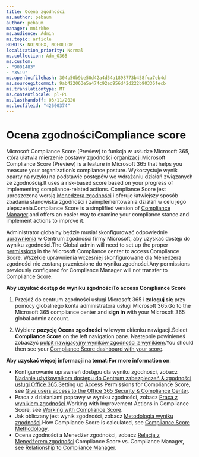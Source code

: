 ```yaml
---
title: Ocena zgodności
ms.author: pebaum
author: pebaum
manager: mnirkhe
ms.audience: Admin
ms.topic: article
ROBOTS: NOINDEX, NOFOLLOW
localization_priority: Normal
ms.collection: Adm_O365
ms.custom:
- "9001483"
- "3519"
ms.openlocfilehash: 304b50b9be50d42a4d54a1898773b458fca7eb4d
ms.sourcegitcommit: 9ab422063e5a474c92ed956d42d222b90336fecb
ms.translationtype: MT
ms.contentlocale: pl-PL
ms.lasthandoff: 03/11/2020
ms.locfileid: "42600374"
---
```

# <a name="compliance-score"></a><span data-ttu-id="4db88-102">Ocena zgodności</span><span class="sxs-lookup"><span data-stu-id="4db88-102">Compliance score</span></span>

<span data-ttu-id="4db88-103">Microsoft Compliance Score (Preview) to funkcja w usłudze Microsoft 365, która ułatwia mierzenie postawy zgodności organizacji.</span><span class="sxs-lookup"><span data-stu-id="4db88-103">Microsoft Compliance Score (Preview) is a feature in Microsoft 365 that helps you measure your organization’s compliance posture.</span></span> <span data-ttu-id="4db88-104">Wykorzystuje wynik oparty na ryzyku na podstawie postępów we wdrażaniu działań związanych ze zgodnością.</span><span class="sxs-lookup"><span data-stu-id="4db88-104">It uses a risk-based score based on your progress of implementing compliance-related actions.</span></span>   <span data-ttu-id="4db88-105">Compliance Score jest uproszczoną wersją [Menedżera zgodności](https://docs.microsoft.com/microsoft-365/compliance/compliance-manager-overview) i oferuje łatwiejszy sposób zbadania stanowiska zgodności i zaimplementowania działań w celu jego ulepszenia.</span><span class="sxs-lookup"><span data-stu-id="4db88-105">Compliance Score is a simplified version of [Compliance Manager](https://docs.microsoft.com/microsoft-365/compliance/compliance-manager-overview) and offers an easier way to examine your compliance stance and implement actions to improve it.</span></span> 

<span data-ttu-id="4db88-106">Administrator globalny będzie musiał skonfigurować odpowiednie [uprawnienia](https://docs.microsoft.com/microsoft-365/security/office-365-security/permissions-in-the-security-and-compliance-center) w Centrum zgodności firmy Microsoft, aby uzyskać dostęp do wyniku zgodności.</span><span class="sxs-lookup"><span data-stu-id="4db88-106">The Global admin will need to set up the proper [permissions](https://docs.microsoft.com/microsoft-365/security/office-365-security/permissions-in-the-security-and-compliance-center) in the Microsoft Compliance center to access Compliance Score.</span></span>  <span data-ttu-id="4db88-107">Wszelkie uprawnienia wcześniej skonfigurowane dla Menedżera zgodności nie zostaną przeniesione do wyniku zgodności.</span><span class="sxs-lookup"><span data-stu-id="4db88-107">Any permissions previously configured for Compliance Manager will not transfer to Compliance Score.</span></span>

<span data-ttu-id="4db88-108">**Aby uzyskać dostęp do wyniku zgodności**</span><span class="sxs-lookup"><span data-stu-id="4db88-108">**To access Compliance Score**</span></span>

1. <span data-ttu-id="4db88-109">Przejdź do centrum zgodności usługi Microsoft 365 i **zaloguj się** przy pomocy globalnego konta administratora usługi Microsoft 365.</span><span class="sxs-lookup"><span data-stu-id="4db88-109">Go to the Microsoft 365 compliance center and **sign in** with your Microsoft 365 global admin account.</span></span>

2. <span data-ttu-id="4db88-110">Wybierz **pozycję Ocena zgodności** w lewym okienku nawigacji.</span><span class="sxs-lookup"><span data-stu-id="4db88-110">Select **Compliance Score** on the left navigation pane.</span></span> <span data-ttu-id="4db88-111">Następnie powinieneś zobaczyć [pulpit nawigacyjny wyników zgodności z wynikiem](https://docs.microsoft.com/microsoft-365/compliance/compliance-score-setup#understand-the-compliance-score-dashboard).</span><span class="sxs-lookup"><span data-stu-id="4db88-111">You should then see your [Compliance Score dashboard with your score](https://docs.microsoft.com/microsoft-365/compliance/compliance-score-setup#understand-the-compliance-score-dashboard).</span></span>
 

<span data-ttu-id="4db88-112">**Aby uzyskać więcej informacji na temat:**</span><span class="sxs-lookup"><span data-stu-id="4db88-112">**For more information on**:</span></span>

- <span data-ttu-id="4db88-113">Konfigurowanie uprawnień dostępu dla wyniku zgodności, zobacz [Nadanie użytkownikom dostępu do Centrum zabezpieczeń & zgodności usługi Office 365](https://docs.microsoft.com/microsoft-365/security/office-365-security/grant-access-to-the-security-and-compliance-center).</span><span class="sxs-lookup"><span data-stu-id="4db88-113">Setting up Access Permissions for Compliance Score, see [Give users access to the Office 365 Security & Compliance Center](https://docs.microsoft.com/microsoft-365/security/office-365-security/grant-access-to-the-security-and-compliance-center).</span></span>
- <span data-ttu-id="4db88-114">Praca z działaniami poprawy w wyniku zgodności, zobacz [Praca z wynikiem zgodności](https://docs.microsoft.com/microsoft-365/compliance/working-with-compliance-score).</span><span class="sxs-lookup"><span data-stu-id="4db88-114">Working with Improvement Actions in Compliance Score, see  [Working with Compliance Score](https://docs.microsoft.com/microsoft-365/compliance/working-with-compliance-score).</span></span>
- <span data-ttu-id="4db88-115">Jak obliczany jest wynik zgodności, zobacz [Metodologia wyniku zgodności](https://docs.microsoft.com/microsoft-365/compliance/compliance-score-methodology).</span><span class="sxs-lookup"><span data-stu-id="4db88-115">How Compliance Score is calculated, see [Compliance Score Methodology](https://docs.microsoft.com/microsoft-365/compliance/compliance-score-methodology).</span></span>
- <span data-ttu-id="4db88-116">Ocena zgodności a Menedżer zgodności, zobacz [Relacja z Menedżerem zgodności](https://docs.microsoft.com/microsoft-365/compliance/compliance-score#relationship-to-compliance-manager).</span><span class="sxs-lookup"><span data-stu-id="4db88-116">Compliance Score vs. Compliance Manager, see [Relationship to Compliance Manager](https://docs.microsoft.com/microsoft-365/compliance/compliance-score#relationship-to-compliance-manager).</span></span>


